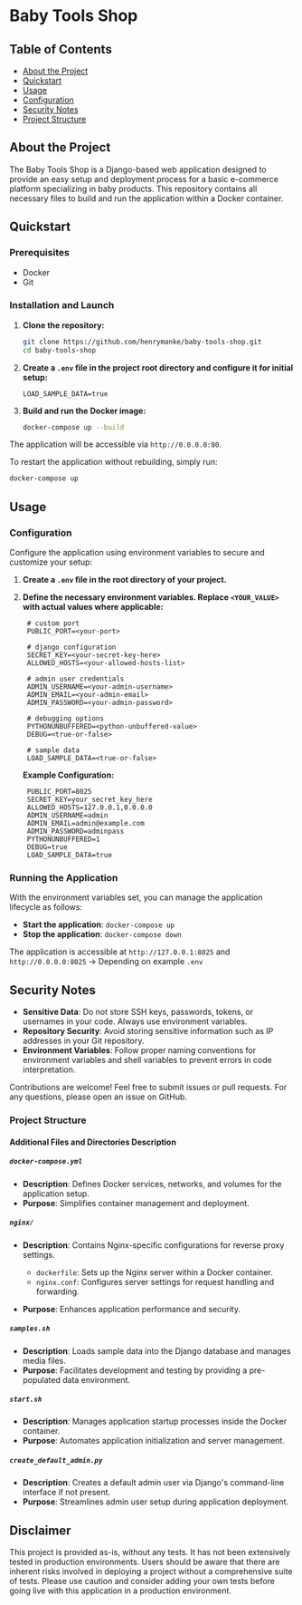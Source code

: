 # Baby Tools Shop

## Table of Contents
- [About the Project](#about-the-project)
- [Quickstart](#quickstart)
- [Usage](#usage)
- [Configuration](#configuration)
- [Security Notes](#security-notes)
- [Project Structure](#project-structure)

## About the Project
The Baby Tools Shop is a Django-based web application designed to provide an easy setup and deployment process for a basic e-commerce platform specializing in baby products. This repository contains all necessary files to build and run the application within a Docker container.

## Quickstart

### Prerequisites
- Docker
- Git

### Installation and Launch
1. **Clone the repository:**
   ```bash
   git clone https://github.com/henrymanke/baby-tools-shop.git
   cd baby-tools-shop
   ```

2. **Create a `.env` file in the project root directory and configure it for initial setup:**
   ```plaintext
   LOAD_SAMPLE_DATA=true
   ```

3. **Build and run the Docker image:**
   ```bash
   docker-compose up --build
   ```

The application will be accessible via `http://0.0.0.0:80`.

To restart the application without rebuilding, simply run:
```bash
docker-compose up
```

## Usage

### Configuration
Configure the application using environment variables to secure and customize your setup:

1. **Create a `.env` file in the root directory of your project.**
2. **Define the necessary environment variables. Replace `<YOUR_VALUE>` with actual values where applicable:**

   ```plaintext
    # custom port
    PUBLIC_PORT=<your-port>
    
    # django configuration
    SECRET_KEY=<your-secret-key-here>
    ALLOWED_HOSTS=<your-allowed-hosts-list>
    
    # admin user credentials
    ADMIN_USERNAME=<your-admin-username>
    ADMIN_EMAIL=<your-admin-email>
    ADMIN_PASSWORD=<your-admin-password>
    
    # debugging options
    PYTHONUNBUFFERED=<python-unbuffered-value>
    DEBUG=<true-or-false>
    
    # sample data
    LOAD_SAMPLE_DATA=<true-or-false>
   ```

   **Example Configuration:**
   ```plaintext
    PUBLIC_PORT=8025
    SECRET_KEY=your_secret_key_here
    ALLOWED_HOSTS=127.0.0.1,0.0.0.0
    ADMIN_USERNAME=admin
    ADMIN_EMAIL=admin@example.com
    ADMIN_PASSWORD=adminpass
    PYTHONUNBUFFERED=1
    DEBUG=true
    LOAD_SAMPLE_DATA=true
   ```

### Running the Application
With the environment variables set, you can manage the application lifecycle as follows:
- **Start the application**: `docker-compose up`
- **Stop the application**: `docker-compose down`

The application is accessible at `http://127.0.0.1:8025` and `http://0.0.0.0:8025` -> Depending on example `.env`

## Security Notes
- **Sensitive Data**: Do not store SSH keys, passwords, tokens, or usernames in your code. Always use environment variables.
- **Repository Security**: Avoid storing sensitive information such as IP addresses in your Git repository.
- **Environment Variables**: Follow proper naming conventions for environment variables and shell variables to prevent errors in code interpretation.

Contributions are welcome! Feel free to submit issues or pull requests. For any questions, please open an issue on GitHub.

### Project Structure

#### Additional Files and Directories Description

##### `docker-compose.yml`
- **Description**: Defines Docker services, networks, and volumes for the application setup.
- **Purpose**: Simplifies container management and deployment.

##### `nginx/`
- **Description**: Contains Nginx-specific configurations for reverse proxy settings.
  - `dockerfile`: Sets up the Nginx server within a Docker container.
  - `nginx.conf`: Configures server settings for request handling and forwarding.
  
- **Purpose**: Enhances application performance and security.

##### `samples.sh`
- **Description**: Loads sample data into the Django database and manages media files.
- **Purpose**: Facilitates development and testing by providing a pre-populated data environment.

##### `start.sh`
- **Description**: Manages application startup processes inside the Docker container.
- **Purpose**: Automates application initialization and server management.

##### `create_default_admin.py`
- **Description**: Creates a default admin user via Django's command-line interface if not present.
- **Purpose**: Streamlines admin user setup during application deployment.


## Disclaimer

This project is provided as-is, without any tests. It has not been extensively tested in production environments. Users should be aware that there are inherent risks involved in deploying a project without a comprehensive suite of tests. Please use caution and consider adding your own tests before going live with this application in a production environment.

